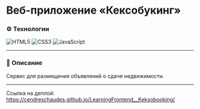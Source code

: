 # Веб-приложение «Кексобукинг»

### ⚙️ Технологии
![HTML5](https://img.shields.io/badge/html5-%23E34F26.svg?style=for-the-badge&logo=html5&logoColor=white)
![CSS3](https://img.shields.io/badge/css3-%231572B6.svg?style=for-the-badge&logo=css3&logoColor=white)
![JavaScript](https://img.shields.io/badge/javascript-%23323330.svg?style=for-the-badge&logo=javascript&logoColor=%23F7DF1E)

---

### 📄 Описание
Сервис для размещения объявлений о сдаче недвижимости.

---

Ссылка на деплой: https://cendreschaudes.github.io/LearningFrontend__Keksobooking/
